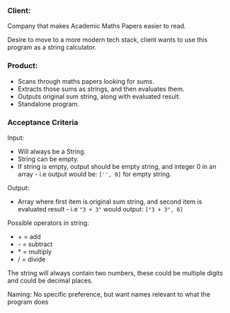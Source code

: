 ### Client:

Company that makes Academic Maths Papers easier to read.

Desire to move to a more modern tech stack, client wants to use this program
as a string calculator.

### Product:
- Scans through maths papers looking for sums.
- Extracts those sums as strings, and then evaluates them.
- Outputs original sum string, along with evaluated result.
- Standalone program.

### Acceptance Criteria
Input:
- Will always be a String.
- String can be empty.
- If string is empty, output should be empty string, and integer 0 in an array -
i.e output would be: ```['', 0]``` for empty string.

Output:
- Array where first item is original sum string, and second item is evaluated result -
i.e ```"3 + 3"``` would output: ```["3 + 3", 6]```

Possible operators in string:
- \+ = add
- \- = subtract
- \* = multiply
- \/ = divide

The string will always contain two numbers, these could be multiple digits
and could be decimal places.

Naming: No specific preference, but want names relevant to what the program does
